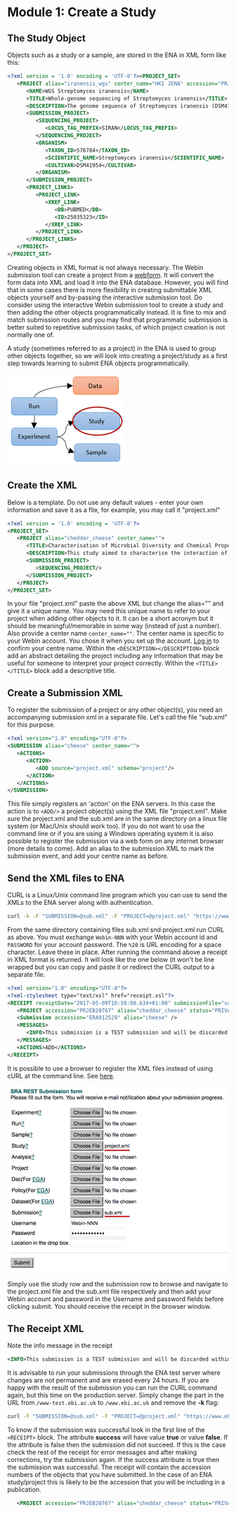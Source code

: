 # Module 1: Create a Study

## The Study Object

Objects such as a study or a sample, are stored in the ENA in XML form like this:

```xml
<?xml version = '1.0' encoding = 'UTF-8'?><PROJECT_SET>
   <PROJECT alias="iranensis_wgs" center_name="HKI JENA" accession="PRJEB5932">
      <NAME>WGS Streptomyces iranensis</NAME>
      <TITLE>Whole-genome sequencing of Streptomyces iranensis</TITLE>
      <DESCRIPTION>The genome sequence of Streptomyces iranensis (DSM41954) was obtained using Illumina HiSeq2000. The genome was assembled using a hybrid assembly approach based on Velvet and Newbler. The resulting genome has been annotated with a specific focus on secondary metabolite gene clusters.</DESCRIPTION>
      <SUBMISSION_PROJECT>
         <SEQUENCING_PROJECT>
            <LOCUS_TAG_PREFIX>SIRAN</LOCUS_TAG_PREFIX>
         </SEQUENCING_PROJECT>
         <ORGANISM>
            <TAXON_ID>576784</TAXON_ID>
            <SCIENTIFIC_NAME>Streptomyces iranensis</SCIENTIFIC_NAME>
            <CULTIVAR>DSM41954</CULTIVAR>
         </ORGANISM>
      </SUBMISSION_PROJECT>
      <PROJECT_LINKS>
         <PROJECT_LINK>
            <XREF_LINK>
               <DB>PUBMED</DB>
               <ID>25035323</ID>
            </XREF_LINK>
         </PROJECT_LINK>
      </PROJECT_LINKS>
   </PROJECT>
</PROJECT_SET>
```

Creating objects in XML format is not always necessary. The Webin submission tool can create a project from a <a href="./mod_02.html">webform</a>. It will convert the form data into XML and load it into the ENA database. However, you will find that in some cases there is more flexibility in creating submittable XML objects yourself and by-passing the interactive submission tool. Do consider using the interactive Webin submission tool to create a study and then adding the other objects programmatically instead. It is fine to mix and match submission routes and you may find that programmatic submission is better suited to repetitive submission tasks, of which project creation is not normally one of.

<!-- [webform](/mod_02.html) does not work -->

A study (sometimes referred to as a project) in the ENA is used to group other objects together, so we will look into creating a project/study as a first step towards learning to submit ENA objects programmatically.

![ENA Data Model](images/prog_01_p01.png) <!-- {:height="100px" width="100px"}  does not work. if no need to resize it's fine. had to explicitly resize image-->
<!-- <img src="_images/prog_01_p01.png" width="300" height="250" align="middle"/> problem: size adjustment works but sphinx does not copy over new image when it is not called using markdown syntax. also align="middle" does not work -->

## Create the XML

Below is a template. Do not use any default values - enter your own information and save it as a file, for example, you may call it "project.xml"

```xml
<?xml version = '1.0' encoding = 'UTF-8'?>
<PROJECT_SET>
   <PROJECT alias="cheddar_cheese" center_name="">
      <TITLE>Characterisation of Microbial Diversity and Chemical Properties of Cheddar Cheese Prepared from Heat-treated Milk</TITLE>
      <DESCRIPTION>This study aimed to characterise the interaction of microbial diversity and chemical properties of Cheddar cheese after three different heat treatments of milk</DESCRIPTION>
      <SUBMISSION_PROJECT>
         <SEQUENCING_PROJECT/>
      </SUBMISSION_PROJECT>
   </PROJECT>
</PROJECT_SET>
```

In your file "project.xml" paste the above XML but change the alias="" and give it a unique name. You may need this unique name to refer to your project when adding other objects to it. It can be a short acronym but it should be meaningful/memorable in some way (instead of just a number).
Also provide a center name `center_name=""`.
The center name is specific to your Webin account. You chose it when you set up the account. [Log in](https://wwwdev.ebi.ac.uk/ena/submit/sra/#submissions) to confirm your centre name. Within the `<DESCRIPTION></DESCRIPTION>` block add an abstract detailing the project including any information that may be useful for someone to interpret your project correctly. Within the `<TITLE></TITLE>` block add a descriptive title. 


## Create a Submission XML

To register the submission of a project or any other object(s), you need an accompanying submission xml in a separate file. Let's call the file "sub.xml" for this purpose. 

```xml
<?xml version="1.0" encoding="UTF-8"?>
<SUBMISSION alias="cheese" center_name="">
   <ACTIONS>
      <ACTION>
         <ADD source="project.xml" schema="project"/>
      </ACTION>
   </ACTIONS>
</SUBMISSION>
```

This file simply registers an 'action' on the ENA servers. In this case the action is to `<ADD/>` a project object(s) using the XML file "project.xml". Make sure the project.xml and the sub.xml are in the same directory on a linux file system (or Mac/Unix should work too). If you do not want to use the command line or if you are using a Windows operating system it is also possible to register the submission via a web form on any internet browser (more details to come). Add an alias to the submission XML to mark the submission event, and add your centre name as before.

## Send the XML files to ENA

CURL is a Linux/Unix command line program which you can use to send the XMLs to the ENA server along with authentication.

```bash
curl -k -F "SUBMISSION=@sub.xml" -F "PROJECT=@project.xml" "https://www-test.ebi.ac.uk/ena/submit/drop-box/submit/?auth=ENA%20Webin-NNN%20PASSWORD"
```

From the same directory containing files sub.xml snd project.xml run CURL as above. You must exchange `Webin-NNN` with your Webin account id and `PASSWORD` for your account password. The `%20` is URL encoding for a space character. Leave these in place. After running the command above a receipt in XML format is returned. It will look like the one below (it won't be line wrapped but you can copy and paste it or redirect the CURL output to a separate file.


```xml
<?xml version="1.0" encoding="UTF-8"?>
<?xml-stylesheet type="text/xsl" href="receipt.xsl"?>
<RECEIPT receiptDate="2017-05-09T16:58:08.634+01:00" submissionFile="sub.xml" success="true">
   <PROJECT accession="PRJEB20767" alias="cheddar_cheese" status="PRIVATE" />
   <Submission accession="ERA912529" alias="cheese" />
   <MESSAGES>
      <INFO>This submission is a TEST submission and will be discarded within 24 hours</INFO>
   </MESSAGES>
   <ACTIONS>ADD</ACTIONS>
</RECEIPT>
```

It is possible to use a browser to register the XML files instead of using cURL at the command line. See [here](https://www-test.ebi.ac.uk/ena/submit/restsubmit.html).
 
![Submission web form](images/prog_01_p02.png) 

Simply use the study row and the submission row to browse and navigate to the project.xml file and the sub.xml file respectively and then add your Webin account and password in the Username and password fields before clicking submit. You should receive the receipt in the browser window.

## The Receipt XML

Note the info message in the receipt
```xml
<INFO>This submission is a TEST submission and will be discarded within 24 hours</INFO>
```
It is advisable to run your submissions through the ENA test server where changes are not permanent and are erased every 24 hours. If you are happy with the result of the submission you can run the CURL command again, but this time on the production server. Simply change the part in the URL from `/www-test.ebi.ac.uk` to `/www.ebi.ac.uk` and remove the **-k** flag:

```bash
curl -F "SUBMISSION=@sub.xml" -F "PROJECT=@project.xml" "https://www.ebi.ac.uk/ena/submit/drop-box/submit/?auth=ENA%20Webin-NNN%20PASSWORD"
```

To know if the submission was successful look in the first line of the `<RECEIPT>` block. The attribute **success** will have value **true** or value **false**. If the attribute is false then the submission did not succeed. If this is the case check the rest of the receipt for error messages and after making corrections, try the submission again. If the success attribute is true then the submission was successful. The receipt will contain the accession numbers of the objects that you have submitted. In the case of an ENA study/project this is likely to be the accession that you will be including in a publication.

```xml
   <PROJECT accession="PRJEB20767" alias="cheddar_cheese" status="PRIVATE" />
```
 
